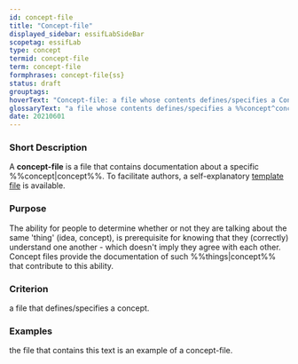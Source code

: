 ```yaml
---
id: concept-file
title: "Concept-file"
displayed_sidebar: essifLabSideBar
scopetag: essifLab
type: concept
termid: concept-file
term: concept-file
formphrases: concept-file{ss}
status: draft
grouptags:
hoverText: "Concept-file: a file whose contents defines/specifies a Concept."
glossaryText: "a file whose contents defines/specifies a %%concept^concept%%."
date: 20210601
---
```


### Short Description
A **concept-file** is a file that contains documentation about a specific %%concept|concept%%. To facilitate authors, a self-explanatory [template file](/tev1/concept-file.md) is available.

### Purpose
The ability for people to determine whether or not they are talking about the same 'thing' (idea, concept), is prerequisite for knowing that they (correctly) understand one another - which doesn't imply they agree with each other. Concept files provide the documentation of such %%things|concept%% that contribute to this ability.

### Criterion
a file that defines/specifies a concept.

### Examples
the file that contains this text is an example of a concept-file.
